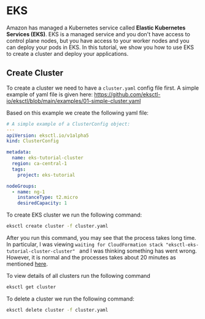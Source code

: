 # EKS
Amazon has managed a Kubernetes service called **Elastic Kubernetes Services (EKS)**. EKS is a managed service and you don't have access to control plane nodes, but you have access to your worker nodes and you can deploy your pods in EKS.
In this tutorial, we show you how to use EKS to create a cluster and deploy your applications.

## Create Cluster
To create a cluster we need to have a `cluster.yaml` config file first.
A simple example of yaml file is given here:
https://github.com/eksctl-io/eksctl/blob/main/examples/01-simple-cluster.yaml

Based on this example we create the following yaml file:
```yaml
# A simple example of a ClusterConfig object:
---
apiVersion: eksctl.io/v1alpha5
kind: ClusterConfig

metadata:
  name: eks-tutorial-cluster
  region: ca-central-1
  tags:
    project: eks-tutorial

nodeGroups:
  - name: ng-1
    instanceType: t2.micro
    desiredCapacity: 1

```


To create EKS cluster we run the following command:
```bash
eksctl create cluster -f cluster.yaml
```
After you run this command, you may see that the process takes long time. In particular, I was viewing `waiting for CloudFormation stack "eksctl-eks-tutorial-cluster-cluster" ` and I was thinking something has went wrong. However, it is normal and the processes takes about 20 minutes as mentioned [here](https://stackoverflow.com/questions/65756827/eksctl-create-cluster-stuck-waiting-for-cloudformation-stack).

To view details of all clusters run the following command
```bash
eksctl get cluster
```

To delete a cluster we run the following command:

```bash
eksctl delete cluster -f cluster.yaml
```